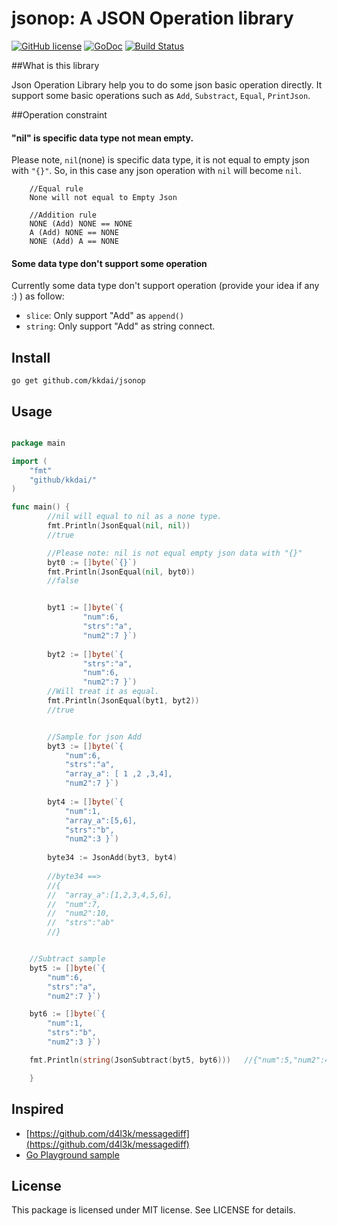 jsonop: A JSON Operation library
==================

[![GitHub license](https://img.shields.io/badge/license-MIT-blue.svg)](https://raw.githubusercontent.com/kkdai/jsonop/master/LICENSE)  [![GoDoc](https://godoc.org/github.com/kkdai/jsonop?status.svg)](https://godoc.org/github.com/kkdai/jsonop)  [![Build Status](https://travis-ci.org/kkdai/jsonop.svg?branch=master)](https://travis-ci.org/kkdai/jsonop)


##What is this library

Json Operation Library help you to do some json basic operation directly. It support some basic operations such as `Add`, `Substract`, `Equal`, `PrintJson`.


##Operation constraint

#### "nil" is specific data type not mean empty.

Please note, `nil`(none) is specific data type, it is not equal to empty json with `"{}"`.
So, in this case any json operation with `nil` will become `nil`.

        //Equal rule
        None will not equal to Empty Json

        //Addition rule
        NONE (Add) NONE == NONE
        A (Add) NONE == NONE
        NONE (Add) A == NONE
       
#### Some data type don't support some operation

Currently some data type don't support operation (provide your idea if any :) ) as follow:

- `slice`: Only support "Add" as `append()`
- `string`: Only support "Add" as string connect.

Install
---------------
`go get github.com/kkdai/jsonop`


Usage
---------------

```go

package main

import (
    "fmt"
    "github/kkdai/"
)

func main() {
        //nil will equal to nil as a none type.
    	fmt.Println(JsonEqual(nil, nil))
    	//true 

        //Please note: nil is not equal empty json data with "{}"
    	byt0 := []byte(`{}`)
    	fmt.Println(JsonEqual(nil, byt0))
        //false


    	byt1 := []byte(`{
    			"num":6,
    			"strs":"a",
    			"num2":7 }`)
    
    	byt2 := []byte(`{
    			"strs":"a",
    			"num":6,
    			"num2":7 }`)        
        //Will treat it as equal.
    	fmt.Println(JsonEqual(byt1, byt2))
    	//true


        //Sample for json Add
    	byt3 := []byte(`{
    		"num":6,
    		"strs":"a",
    		"array_a": [ 1 ,2 ,3,4],
    		"num2":7 }`)
    
    	byt4 := []byte(`{
    		"num":1,
    		"array_a":[5,6],
    		"strs":"b",
    		"num2":3 }`)
    
        byte34 := JsonAdd(byt3, byt4)
        
    	//byte34 ==>
    	//{
    	//	"array_a":[1,2,3,4,5,6],
    	//	"num":7,
    	//	"num2":10,
    	//	"strs":"ab"
    	//}


    //Subtract sample
	byt5 := []byte(`{
		"num":6,
		"strs":"a",
		"num2":7 }`)

	byt6 := []byte(`{
		"num":1,
		"strs":"b",
		"num2":3 }`)

	fmt.Println(string(JsonSubtract(byt5, byt6)))	//{"num":5,"num2":4,"strs":"a"}

    }

```

Inspired
---------------

- [https://github.com/d4l3k/messagediff](https://github.com/d4l3k/messagediff)
- [Go Playground sample](http://play.golang.org/p/rGCez-W36T)

License
---------------

This package is licensed under MIT license. See LICENSE for details.

